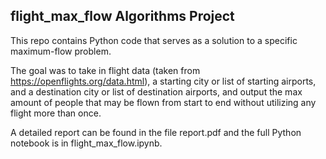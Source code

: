 ## flight_max_flow Algorithms Project

This repo contains Python code that serves as a solution to a specific maximum-flow problem.

The goal was to take in flight data (taken from https://openflights.org/data.html), a starting city or list of starting airports, and a destination city or list of destination airports, and output the max amount of people that may be flown from start to end without utilizing any flight more than once.

A detailed report can be found in the file report.pdf and the full Python notebook is in flight_max_flow.ipynb.

